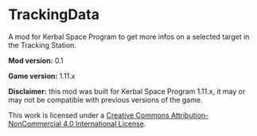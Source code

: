 # TrackingData

A mod for Kerbal Space Program to get more infos on a selected target in the Tracking Station.


**Mod version:** 0.1

**Game version:** 1.11.x

**Disclaimer:** this mod was built for Kerbal Space Program 1.11.x, it may or may not be compatible with previous versions of the game.

This work is licensed under a [Creative Commons Attribution-NonCommercial 4.0 International License](https://creativecommons.org/licenses/by-nc/4.0/).
